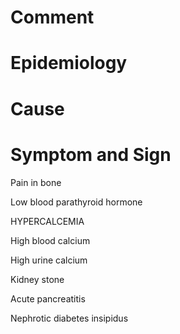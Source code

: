 # Comment

# Epidemiology

# Cause

# Symptom and Sign

Pain in bone

Low blood parathyroid hormone

HYPERCALCEMIA

High blood calcium

High urine calcium

Kidney stone

Acute pancreatitis

Nephrotic diabetes insipidus
